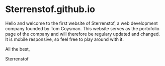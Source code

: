 # Sterrenstof.github.io
 
Hello and welcome to the first website of Sterrenstof, a web development company founded by Tom Coysman. This website serves as the portofolio page of the company and will therefore be regulary updated and changed. It is mobile responsive, so feel free to play around with it.

All the best,

Sterrenstof
